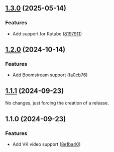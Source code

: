 

## [1.3.0](https://github.com/morevm/vue-cool-lightbox/compare/v1.2.0...v1.3.0) (2025-05-14)


### Features

* Add support for Rutube ([8197911](https://github.com/morevm/vue-cool-lightbox/commit/819791153d4cc7250de906048e262377330ebf57))

## [1.2.0](https://github.com/morevm/vue-cool-lightbox/compare/v1.1.1...v1.2.0) (2024-10-14)


### Features

* Add Boomstream support ([fa0cb76](https://github.com/morevm/vue-cool-lightbox/commit/fa0cb763a110dee117f47944dd7367cb8cc3b4fc))


## [1.1.1](https://github.com/morevm/vue-cool-lightbox/compare/v1.1.0...v1.1.1) (2024-09-23)

No changes, just forcing the creation of a release.

## 1.1.0 (2024-09-23)

### Features

* Add VK video support ([8e1ba40](https://github.com/morevm/vue-cool-lightbox/commit/8e1ba400922abd0f8c8f94cccf61947a2d51f30a))
